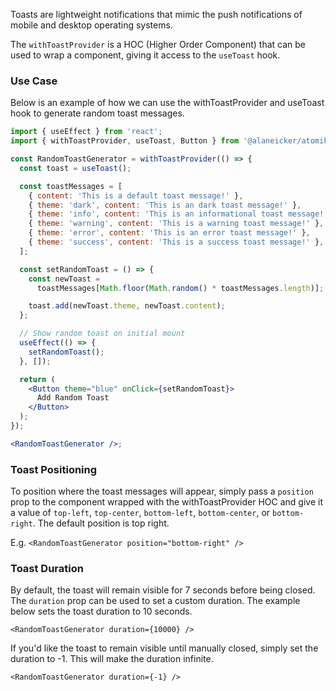 Toasts are lightweight notifications that mimic the push notifications of mobile and desktop operating systems.

The `withToastProvider` is a HOC (Higher Order Component) that can be used to wrap a component, giving it access to the `useToast` hook.

### Use Case

Below is an example of how we can use the withToastProvider and useToast hook to generate random toast messages.

```jsx
import { useEffect } from 'react';
import { withToastProvider, useToast, Button } from '@alaneicker/atomik-ui';

const RandomToastGenerator = withToastProvider(() => {
  const toast = useToast();

  const toastMessages = [
    { content: 'This is a default toast message!' },
    { theme: 'dark', content: 'This is an dark toast message!' },
    { theme: 'info', content: 'This is an informational toast message!' },
    { theme: 'warning', content: 'This is a warning toast message!' },
    { theme: 'error', content: 'This is an error toast message!' },
    { theme: 'success', content: 'This is a success toast message!' },
  ];

  const setRandomToast = () => {
    const newToast =
      toastMessages[Math.floor(Math.random() * toastMessages.length)];

    toast.add(newToast.theme, newToast.content);
  };

  // Show random toast on initial mount
  useEffect(() => {
    setRandomToast();
  }, []);

  return (
    <Button theme="blue" onClick={setRandomToast}>
      Add Random Toast
    </Button>
  );
});

<RandomToastGenerator />;
```

### Toast Positioning

To position where the toast messages will appear, simply pass a `position` prop to the component wrapped with the withToastProvider HOC and give it a value of `top-left`, `top-center`, `bottom-left`, `bottom-center`, or `bottom-right`. The default position is top right.

E.g. `<RandomToastGenerator position="bottom-right" />`

### Toast Duration

By default, the toast will remain visible for 7 seconds before being closed. The `duration` prop can be used to set a custom duration. The example below sets the toast duration to 10 seconds.

`<RandomToastGenerator duration={10000} />`

If you'd like the toast to remain visible until manually closed, simply set the duration to -1. This will make the duration infinite.

`<RandomToastGenerator duration={-1} />`
